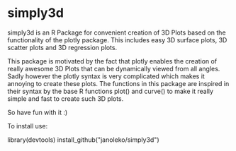 # simply3d

simply3d is an R Package for convenient creation of 3D Plots based on the functionality of the plotly package. This includes easy 3D surface plots, 3D scatter plots and 3D regression plots.

This package is motivated by the fact that plotly enables the creation of really awesome 3D Plots that can be dynamically viewed from all angles. Sadly however the plotly syntax is very complicated which makes it annoying to create these plots. The functions in this package are inspired in their syntax by the base R functions plot() and curve() to make it really simple and fast to create such 3D plots.

So have fun with it :)

To install use:

library(devtools)
install_github("janoleko/simply3d")
